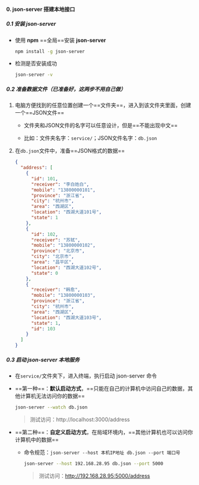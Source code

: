 #### 0. json-server 搭建本地接口

##### 0.1 安装 json-server

- 使用 **npm** ==全局==安装 **json-server**

  ```bash
  npm install -g json-server
  ```

- 检测是否安装成功

  ```bash
  json-server -v
  ```

##### 0.2 准备数据文件（已准备好，这两步不用自己做）

1. 电脑方便找到的任意位置创建一个==文件夹==，进入到该文件夹里面，创建一个==JSON文件==

   - 文件夹和JSON文件的名字可以任意设计，但是==不能出现中文==

   - 比如：文件夹名字：`service/`；JSON文件名字：`db.json`

2. 在`db.json`文件中，准备==JSON格式的数据==

   ```json
   {
     "address": [
       {
         "id": 101,
         "receiver": "李白姓白",
         "mobile": "13800000101",
         "province": "浙江省",
         "city": "杭州市",
         "area": "西湖区",
         "location": "西湖大道101号",
         "state": 1
       },
       {
         "id": 102,
         "receiver": "苏轼",
         "mobile": "13800000102",
         "province": "北京市",
         "city": "北京市",
         "area": "昌平区",
         "location": "西湖大道102号",
         "state": 0
       },
       {
         "receiver": "韩愈",
         "mobile": "13800000103",
         "province": "浙江省",
         "city": "杭州市",
         "area": "西湖区",
         "location": "西湖大道103号",
         "state": 1,
         "id": 103
       }
     ]
   }
   ```

##### 0.3 启动 json-server 本地服务

- 在`service/`文件夹下，进入终端，执行启动 json-server 命令

- ==第一种==：**默认启动方式**，==只能在自己的计算机中访问自己的数据，其他计算机无法访问你的数据==

  ```bash
  json-server --watch db.json
  ```

  > 测试访问：http://localhost:3000/address

- ==第二种==：**自定义启动方式**，在局域环境内，==其他计算机也可以访问你计算机中的数据==

  - 命令规范：`json-server --host 本机IP地址 db.json --port 端口号`

    ```bash
    json-server --host 192.168.28.95 db.json --port 5000
    ```

    > 测试访问：http://192.168.28.95:5000/address
